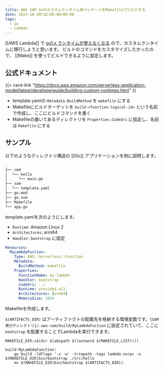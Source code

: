 ```yaml
---
title: AWS SAM Goのカスタムランタイム用パッケージをMakefileでビルドする
date: 2023-10-28T18:08:00+09:00
tags:
  - Go
  - Lambda
---
```


[[AWS Lambda]] で [go1.x ランタイムが使えなくなる](https://aws.amazon.com/blogs/compute/migrating-aws-lambda-functions-from-the-go1-x-runtime-to-the-custom-runtime-on-amazon-linux-2/) ので、カスタムランタイムに移行しようと思います。
ビルドのコマンドをカスタマイズしたかったので、 [[Make]] を使ってビルドできるように設定します。

## 公式ドキュメント

{{< card-link "https://docs.aws.amazon.com/serverless-application-model/latest/developerguide/building-custom-runtimes.html" }}

- template.yamlの `Metadata.BuildMethod` を `makefile` にする
- Makefileにビルドターゲットを `build-<function-logical-id>` という名前で作成し、ここにビルドコマンドを書く
- Makefileの置いてあるディレクトリを `Properties.CodeUri` に指定し、名前は `Makefile` にする

## サンプル

以下のようなディレクトリ構造の [[Go]] アプリケーションを例に説明します。

```txt
.
├── cmd
│  └── hello
│     └── main.go
├── sam
│  └── template.yaml
├── go.mod
├── go.sum
├── Makefile
└── app.go
```

template.yamlを次のようにします。
- `Runtime`: Amazon Linux 2
- `Architectures`: arm64
- `Handler`: `bootstrap` に固定

```yaml:title=template.yaml
Resources:
  MyLambdaFuction:
    Type: AWS::Serverless::Function
    Metadata:
      BuildMethod: makefile
    Properties:
      FunctionName: my-lambda
      Handler: bootstrap
      CodeUri: ../
      Runtime: provided.al2
      Architectures: [arm64]
      MemorySize: 1024
```

Makefileを作成します。

`$(ARTIFACTS_DIR)` はアーティファクトの配置先を格納する環境変数です。`{SAM実行ディレクトリ}/.aws-sam/build/MyLambdaFuction` に設定されていて、ここに `bootstrap` を配置することでLambdaを実行できます。

```Makefie
MAKEFILE_DIR:=$(dir $(abspath $(lastword $(MAKEFILE_LIST))))

build-MyLambdaFunction:
	go build -ldflags '-s -w' -trimpath -tags lambda.norpc -o $(MAKEFILE_DIR)bin/bootstrap ./src/hello
	mv $(MAKEFILE_DIR)bin/bootstrap $(ARTIFACTS_DIR)/.
```

